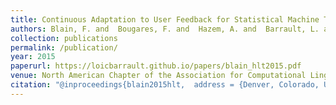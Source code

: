 ```yaml
---
title: Continuous Adaptation to User Feedback for Statistical Machine Translation
authors: Blain, F. and  Bougares, F. and  Hazem, A. and  Barrault, L. and  Schwenk, H.
collection: publications
permalink: /publication/
year: 2015
paperurl: https://loicbarrault.github.io/papers/blain_hlt2015.pdf
venue: North American Chapter of the Association for Computational Linguistics – Human Language Technologies (NAACL HLT 2015)
citation: "@inproceedings{blain2015hlt,  address = {Denver, Colorado, USA},  author = {Blain, F. and  Bougares, F. and  Hazem, A. and  Barrault, L. and  Schwenk, H.},  booktitle = {North American Chapter of the Association for Computational Linguistics – Human Language Technologies (NAACL HLT 2015)},  category = {ACTI},  forme = {ShortPaper},  month = {June},  project = {MATECAT},  title = {Continuous Adaptation to User Feedback for Statistical Machine Translation},  url = {https://loicbarrault.github.io/papers/blain_hlt2015.pdf},  year = {2015} }  "
---
```

